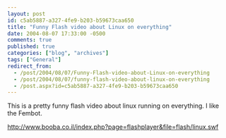 ```yaml
---
layout: post
id: c5ab5887-a327-4fe9-b203-b59673caa650
title: "Funny Flash video about Linux on everything"
date: 2004-08-07 17:33:00 -0500
comments: true
published: true
categories: ["blog", "archives"]
tags: ["General"]
redirect_from: 
  - /post/2004/08/07/Funny-Flash-video-about-Linux-on-everything
  - /post/2004/08/07/funny-flash-video-about-linux-on-everything
  - /post.aspx?id=c5ab5887-a327-4fe9-b203-b59673caa650
---
```

<!-- more -->
<P>This is a pretty funny flash video about linux running on everything. I&nbsp;like the Fembot.</P>
<P><A href="http://www.booba.co.il/index.php?page=flashplayer&amp;file=flash/linux.swf">http://www.booba.co.il/index.php?page=flashplayer&amp;file=flash/linux.swf</A></P>

